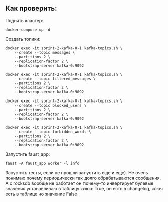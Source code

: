 ## Как проверить:
Поднять кластер:

    docker-compose up -d
Создать топики:
    
    docker exec -it sprint-2-kafka-0-1 kafka-topics.sh \
        --create --topic messages \
        --partitions 2 \
        --replication-factor 2 \
        --bootstrap-server kafka-0:9092

    docker exec -it sprint-2-kafka-0-1 kafka-topics.sh \
        --create --topic filtered_messages \
        --partitions 2 \
        --replication-factor 2 \
        --bootstrap-server kafka-0:9092

    docker exec -it sprint-2-kafka-0-1 kafka-topics.sh \
        --create --topic blocked_users \
        --partitions 2 \
        --replication-factor 2 \
        --bootstrap-server kafka-0:9092

    docker exec -it sprint-2-kafka-0-1 kafka-topics.sh \
        --create --topic forbidden_words \
        --partitions 2 \
        --replication-factor 2 \
        --bootstrap-server kafka-0:9092

Запустить faust_app:
    
    faust -A faust_app worker -l info 

Запустить тесты, если не прошли запустить еще и еще). 
Не очень понимаю почему периодически так долго обрабатываются сообщения.
А с rocksdb вообще не работает он почему-то инвертирует булевые значения
устанавливаю в таблицу ключ: True, он есть в changelog, ключ есть в таблице но значение False